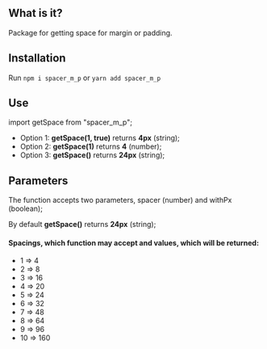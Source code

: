 ## What is it?

Package for getting space for margin or padding.

## Installation

Run `npm i spacer_m_p` or `yarn add spacer_m_p`

## Use

import getSpace from "spacer_m_p";

- Option 1: **getSpace(1, true)** returns **4px** (string);
- Option 2: **getSpace(1)** returns **4** (number);
- Option 3: **getSpace()** returns **24px** (string);

## Parameters

The function accepts two parameters, spacer (number) and withPx (boolean);

By default **getSpace()** returns **24px** (string);

#### Spacings, which function may accept and values, which will be returned:

- 1 => 4
- 2 => 8
- 3 => 16
- 4 => 20
- 5 => 24
- 6 => 32
- 7 => 48
- 8 => 64
- 9 => 96
- 10 => 160
